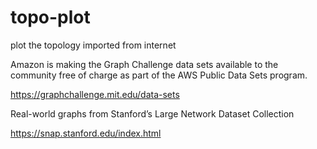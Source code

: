 # topo-plot
plot the topology imported from internet

Amazon is making the Graph Challenge data sets available to the community free of charge 
as part of the AWS Public Data Sets program. 

https://graphchallenge.mit.edu/data-sets

Real-world graphs from Stanford’s Large Network Dataset Collection

https://snap.stanford.edu/index.html
